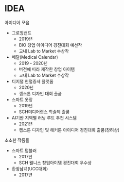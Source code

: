 # IDEA
아이디어 모음

- 그로잉밴드
    + 2019년
    + BIO 창업 아이디어 경진대회 예선작
    + 교내 Lab to Market 수상작
- 메달(Medical Calendar)
    + 2019 - 2020년
    + 버전에 따라 제작한 창업 아이템
    + 교내 Lab to Market 수상작
- 디지털 헌혈증서 플랫폼
    + 2020년
    + 캡스톤 디자인 대회 출품 
- 스마트 옷장
    + 2019년
    + SCH미디어랩스 학술제 출품
- AI기반 지역별 러닝 루트 추천 시스템
    + 2021년
    + 캡스톤 디자인 및 해커톤 아이디어 경진대회 출품(장려상)

소소한 작품들
- 스마트 텀블러
    + 2017년
    + SCH 웰니스 창업아이템 경진대회 우수상
- 환장남녀(UCC대회)
    + 2017년
